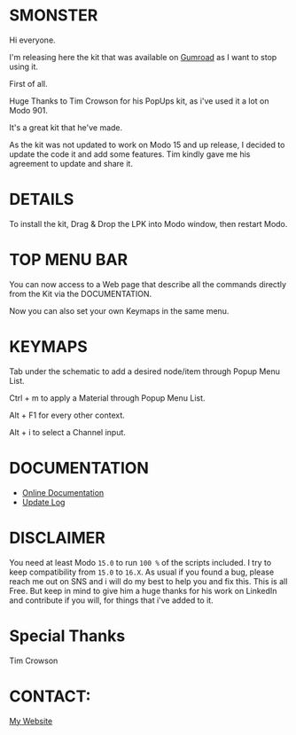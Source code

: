 # SMONSTER
Hi everyone.

I'm releasing here the kit that was available on [Gumroad](https://smoluck.gumroad.com/l/tc_popups_15x) as I want to stop using it.

First of all.

Huge Thanks to Tim Crowson for his PopUps kit, as i've used it a lot on Modo 901.

It's a great kit that he've made.

As the kit was not updated to work on Modo 15 and up release, I decided to update the code it and add some features.
Tim kindly gave me his agreement to update and share it.


# DETAILS
To install the kit, Drag & Drop the LPK into Modo window, then restart Modo.


# TOP MENU BAR

You can now access to a Web page that describe all the commands directly from the Kit via the DOCUMENTATION.

Now you can also set your own Keymaps in the same menu.


# KEYMAPS

Tab under the schematic to add a desired node/item through Popup Menu List.

Ctrl + m to apply a Material through Popup Menu List.

Alt + F1 for every other context.

Alt + i to select a Channel input.


# DOCUMENTATION
- [Online Documentation](https://smonster-doc.readthedocs.io/en/latest)
- [Update Log](https://smonster-doc.readthedocs.io/en/latest/updatelog.html)


# DISCLAIMER
You need at least Modo `15.0` to run `100 %` of the scripts included.
I try to keep compatibility from `15.0` to `16.X`.
As usual if you found a bug, please reach me out on SNS and i will do my best to help you and fix this.
This is all Free. But keep in mind to give him a huge thanks for his work on LinkedIn and contribute if you will, for things that i've added to it.


# Special Thanks

Tim Crowson


# CONTACT:
[My Website](https://smoluck.com)